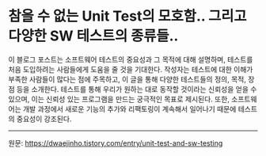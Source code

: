 # 참을 수 없는 Unit Test의 모호함.. 그리고 다양한 SW 테스트의 종류들..

이 블로그 포스트는 소프트웨어 테스트의 중요성과 그 목적에 대해 설명하며, 테스트를 처음 도입하려는 사람들에게 도움을 줄 것을 기대한다. 작성자는 테스트에 대한 이해가 부족한 사람들이 많다는 점에 주목하고, 이 글을 통해 다양한 테스트들의 정의, 목적, 장점 등을 소개한다. 테스트를 통해 우리가 원하는 대로 동작할 것이라는 신뢰성을 얻을 수 있으며, 이는 신뢰성 있는 프로그램을 만드는 궁극적인 목표로 제시된다. 또한, 소프트웨어는 개발 과정에서 새로운 기능의 추가와 리팩토링이 계속해서 일어나기 때문에 테스트의 중요성이 강조된다.

---

원문: https://dwaejinho.tistory.com/entry/unit-test-and-sw-testing